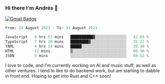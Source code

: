 ### Hi there I'm Andrés :lemon:

[![Gmail Badge](https://img.shields.io/badge/-gmail-c14438?style=flat-square&logo=Gmail&logoColor=white&link=mailto:houshuai0816@gmail.com)](mailto:ahduvvuri@gmail.com)

<!--START_SECTION:waka-->

```python
From: 24 August 2023 - To: 31 August 2023

JavaScript   8 hrs 53 mins   ██████████▓░░░░░░░░░░░░░░   42.65 %
TypeScript   7 hrs 20 mins   ████████▓░░░░░░░░░░░░░░░░   35.22 %
YAML         4 hrs 14 mins   █████░░░░░░░░░░░░░░░░░░░░   20.30 %
HTML         12 mins         ▒░░░░░░░░░░░░░░░░░░░░░░░░   00.98 %
JSON         6 mins          ░░░░░░░░░░░░░░░░░░░░░░░░░   00.52 %
```

<!--END_SECTION:waka-->

I love to code, and I'm currently working on AI and music stuff, as well as other ventures. I tend to like to do backend work, but am starting to dabble in front end. Hoping to get into Rust and C++ soon!
